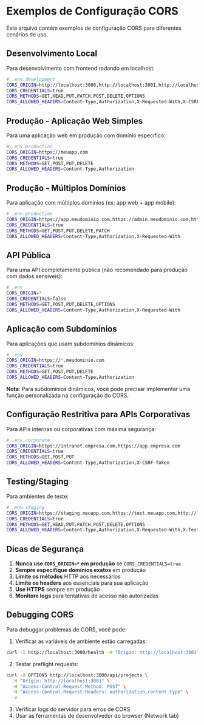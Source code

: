 # Exemplos de Configuração CORS

Este arquivo contém exemplos de configuração CORS para diferentes cenários de uso.

## Desenvolvimento Local

Para desenvolvimento com frontend rodando em localhost:

```bash
# .env.development
CORS_ORIGIN=http://localhost:3000,http://localhost:3001,http://localhost:5173
CORS_CREDENTIALS=true
CORS_METHODS=GET,HEAD,PUT,PATCH,POST,DELETE,OPTIONS
CORS_ALLOWED_HEADERS=Content-Type,Authorization,X-Requested-With,X-CSRF-Token
```

## Produção - Aplicação Web Simples

Para uma aplicação web em produção com domínio específico:

```bash
# .env.production
CORS_ORIGIN=https://meuapp.com
CORS_CREDENTIALS=true
CORS_METHODS=GET,POST,PUT,DELETE
CORS_ALLOWED_HEADERS=Content-Type,Authorization
```

## Produção - Múltiplos Domínios

Para aplicação com múltiplos domínios (ex: app web + app mobile):

```bash
# .env.production
CORS_ORIGIN=https://app.meudominio.com,https://admin.meudominio.com,https://mobile.meudominio.com
CORS_CREDENTIALS=true
CORS_METHODS=GET,POST,PUT,DELETE,PATCH
CORS_ALLOWED_HEADERS=Content-Type,Authorization,X-Requested-With
```

## API Pública

Para uma API completamente pública (não recomendado para produção com dados sensíveis):

```bash
# .env
CORS_ORIGIN=*
CORS_CREDENTIALS=false
CORS_METHODS=GET,POST,PUT,DELETE,OPTIONS
CORS_ALLOWED_HEADERS=Content-Type,Authorization,X-Requested-With
```

## Aplicação com Subdomínios

Para aplicações que usam subdomínios dinâmicos:

```bash
# .env
CORS_ORIGIN=https://*.meudominio.com
CORS_CREDENTIALS=true
CORS_METHODS=GET,POST,PUT,DELETE
CORS_ALLOWED_HEADERS=Content-Type,Authorization
```

**Nota**: Para subdomínios dinâmicos, você pode precisar implementar uma função personalizada na configuração do CORS.

## Configuração Restritiva para APIs Corporativas

Para APIs internas ou corporativas com máxima segurança:

```bash
# .env.corporate
CORS_ORIGIN=https://intranet.empresa.com,https://app.empresa.com
CORS_CREDENTIALS=true
CORS_METHODS=GET,POST,PUT
CORS_ALLOWED_HEADERS=Content-Type,Authorization,X-CSRF-Token
```

## Testing/Staging

Para ambientes de teste:

```bash
# .env.staging
CORS_ORIGIN=https://staging.meuapp.com,https://test.meuapp.com,http://localhost:3000
CORS_CREDENTIALS=true
CORS_METHODS=GET,HEAD,PUT,PATCH,POST,DELETE,OPTIONS
CORS_ALLOWED_HEADERS=Content-Type,Authorization,X-Requested-With,X-Test-Header
```

## Dicas de Segurança

1. **Nunca use `CORS_ORIGIN=*` em produção** se `CORS_CREDENTIALS=true`
2. **Sempre especifique domínios exatos** em produção
3. **Limite os métodos** HTTP aos necessários
4. **Limite os headers** aos essenciais para sua aplicação
5. **Use HTTPS** sempre em produção
6. **Monitore logs** para tentativas de acesso não autorizadas

## Debugging CORS

Para debuggar problemas de CORS, você pode:

1. Verificar as variáveis de ambiente estão carregadas:

```bash
curl -I http://localhost:3000/health -H "Origin: http://localhost:3001"
```

2. Testar preflight requests:

```bash
curl -X OPTIONS http://localhost:3000/api/projects \
  -H "Origin: http://localhost:3001" \
  -H "Access-Control-Request-Method: POST" \
  -H "Access-Control-Request-Headers: authorization,content-type" \
  -v
```

3. Verificar logs do servidor para erros de CORS
4. Usar as ferramentas de desenvolvedor do browser (Network tab)
